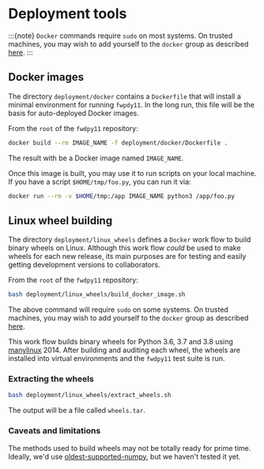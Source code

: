 # Deployment tools

:::{note}
`Docker` commands require `sudo` on most systems.
On trusted machines, you may wish to add yourself to the `docker` group as described [here](https://docs.docker.com/engine/install/linux-postinstall/).
:::

## Docker images

The directory `deployment/docker` contains a `Dockerfile` that will install a minimal environment for running `fwpdy11`.
In the long run, this file will be the basis for auto-deployed Docker images.

From the `root` of the `fwdpy11` repository:

```sh
docker build --rm IMAGE_NAME -f deployment/docker/Dockerfile .
```

The result with be a Docker image named `IMAGE_NAME`.

Once this image is built, you may use it to run scripts on your local machine.
If you have a script `$HOME/tmp/foo.py`, you can run it via:

```sh
docker run --rm -v $HOME/tmp:/app IMAGE_NAME python3 /app/foo.py
```

## Linux wheel building

The directory `deployment/linux_wheels` defines a `Docker` work flow to build binary wheels on Linux.
Although this work flow *could* be used to make wheels for each new release, its main purposes are for testing and easily getting development versions to collaborators.

From the `root` of the `fwdpy11` repository:

```sh
bash deployment/linux_wheels/build_docker_image.sh
```

The above command will require `sudo` on some systems.
On trusted machines, you may wish to add yourself to the `docker` group as described [here](https://docs.docker.com/engine/install/linux-postinstall/).

This work flow builds binary wheels for Python 3.6, 3.7 and 3.8 using [manylinux](https://github.com/pypa/manylinux) 2014.
After building and auditing each wheel, the wheels are installed into virtual environments and the `fwdpy11` test suite is run.

### Extracting the wheels

```sh
bash deployment/linux_wheels/extract_wheels.sh
```

The output will be a file called `wheels.tar`.

### Caveats and limitations

The methods used to build wheels may not be totally ready for prime time.
Ideally, we'd use [oldest-supported-numpy](https://pypi.org/project/oldest-supported-numpy/), but we haven't tested it yet.



